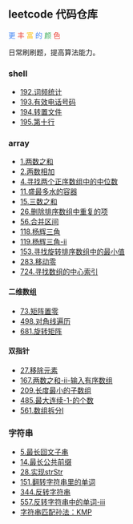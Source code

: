 ## leetcode 代码仓库
<font color="#4285f4">更</font>
<font color="#ea4335">丰</font>
<font color="#fbbc05">富</font>
<font color="#4285f4">的</font>
<font color="#34a853">颜</font>
<font color="#ea4335">色</font>

日常刷刷题，提高算法能力。


### shell
* [192.词频统计](./shell/192.词频统计/README.md)
* [193.有效电话号码](./shell/193.有效电话号码/README.md)
* [194.转置文件](./shell/194.转置文件/README.md)
* [195.第十行](./shell/195.第十行/README.md)


### array
* [1.两数之和](./array/1.两数之和/README.md)
* [2.两数相加](./array/2.两数相加/README.md)
* [4.寻找两个正序数组中的中位数](./array/4.寻找两个正序数组中的中位数/README.md)
* [11.盛最多水的容器](./array/11.盛最多水的容器/README.md)
* [15.三数之和](./array/15.三数之和/README.md)
* [26.删除排序数组中重复的项](./array/26.删除排序数组中重复的项/README.md)
* [56.合并区间](./array/56.合并区间/README.md)
* [118.杨辉三角](./array/118.杨辉三角/README.md)
* [119.杨辉三角-ii](./array/119.杨辉三角-ii/README.md)
* [153.寻找旋转排序数组中的最小值](./array/153.寻找旋转排序数组中的最小值/README.md)
* [283.移动零](./array/283.移动零/README.md)
* [724.寻找数组的中心索引](./array/724.寻找数组的中心索引/README.md)


#### 二维数组
* [73.矩阵置零](./array/73.矩阵置零/README.md)
* [498.对角线遍历](./array/498.对角线遍历/README.md)
* [681.旋转矩阵](./array/681.旋转矩阵/README.md)


#### 双指针
* [27.移除元素](./array/27.移除元素/README.md)
* [167.两数之和-ii-输入有序数组](./array/167.两数之和-ii-输入有序数组/README.md)
* [209.长度最小的子数组](./array/209.长度最小的子数组/README.md)
* [485.最大连续-1-的个数](./array/485.最大连续-1-的个数/README.md)
* [561.数组拆分I](./array/561.数组拆分I/README.md)


### 字符串
* [5.最长回文子串](./string/5.最长回文子串/README.md)
* [14.最长公共前缀](./string/14.最长公共前缀/README.md)
* [28.实现strStr](./string/28.实现strStr/README.md)
* [151.翻转字符串里的单词](./string/151.翻转字符串里的单词/README.md)
* [344.反转字符串](./string/344.反转字符串/README.md)
* [557.反转字符串中的单词-iii](./string/557.反转字符串中的单词-iii/README.md)
* [字符串匹配孙法：KMP](./string/字符串匹配孙法：KMP/README.md)


